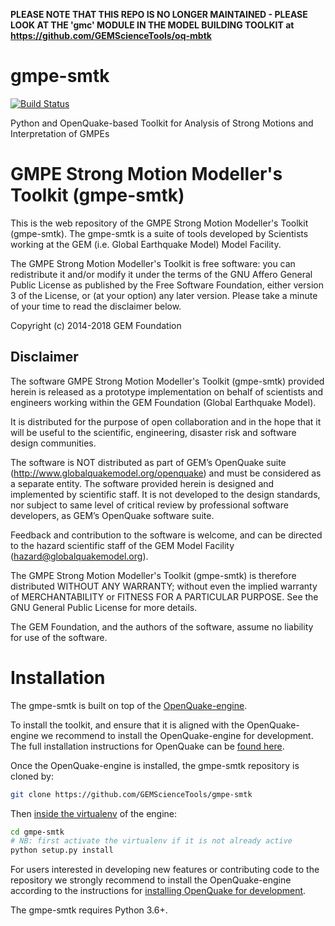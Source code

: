 **PLEASE NOTE THAT THIS REPO IS NO LONGER MAINTAINED - PLEASE LOOK AT THE 'gmc' MODULE IN THE MODEL BUILDING TOOLKIT at https://github.com/GEMScienceTools/oq-mbtk**


gmpe-smtk
=========
[![Build Status](https://travis-ci.org/GEMScienceTools/gmpe-smtk.svg?branch=master)](https://travis-ci.org/GEMScienceTools/gmpe-smtk)

Python and OpenQuake-based Toolkit for Analysis of Strong Motions and Interpretation of GMPEs

GMPE Strong Motion Modeller's Toolkit (gmpe-smtk)
====

This is the web repository of the GMPE Strong Motion Modeller's Toolkit
(gmpe-smtk). The gmpe-smtk is a suite of tools developed by Scientists 
working at the GEM (i.e. Global Earthquake Model) Model Facility. 

The GMPE Strong Motion Modeller's Toolkit is free software: you can redistribute 
it and/or modify it under the terms of the GNU Affero General Public 
License as published by the Free Software Foundation, either version 
3 of the License, or (at your option) any later version. Please take 
a minute of your time to read the disclaimer below.

Copyright (c) 2014-2018 GEM Foundation


Disclaimer
----

The software GMPE Strong Motion Modeller's Toolkit (gmpe-smtk) provided herein 
is released as a prototype implementation on behalf of scientists and 
engineers working within the GEM Foundation (Global Earthquake Model). 

It is distributed for the purpose of open collaboration and in the 
hope that it will be useful to the scientific, engineering, disaster
risk and software design communities. 

The software is NOT distributed as part of GEM’s OpenQuake suite 
(http://www.globalquakemodel.org/openquake) and must be considered as a 
separate entity. The software provided herein is designed and implemented 
by scientific staff. It is not developed to the design standards, nor 
subject to same level of critical review by professional software 
developers, as GEM’s OpenQuake software suite.  

Feedback and contribution to the software is welcome, and can be 
directed to the hazard scientific staff of the GEM Model Facility 
(hazard@globalquakemodel.org). 

The GMPE Strong Motion Modeller's Toolkit (gmpe-smtk) is therefore
distributed WITHOUT ANY WARRANTY; without even the implied warranty
of MERCHANTABILITY or FITNESS FOR A PARTICULAR PURPOSE.
See the GNU General Public License for more details.

The GEM Foundation, and the authors of the software, assume no 
liability for use of the software.


Installation
============

The gmpe-smtk is built on top of the [OpenQuake-engine](https://github.com/gem/oq-engine).

To install the toolkit, and ensure that it is aligned with the OpenQuake-engine
we recommend to install the OpenQuake-engine for development. The full installation instructions for OpenQuake can be [found here](https://github.com/gem/oq-engine/blob/master/doc/installing/development.md).

Once the OpenQuake-engine is installed, the gmpe-smtk repository is cloned by:
```bash
git clone https://github.com/GEMScienceTools/gmpe-smtk
```

Then [inside the virtualenv](https://packaging.python.org/tutorials/installing-packages/#creating-virtual-environments) of the engine:
```bash
cd gmpe-smtk
# NB: first activate the virtualenv if it is not already active
python setup.py install
```

For users interested in developing new features or contributing code to the
repository we strongly recommend to install the OpenQuake-engine according to
the instructions for [installing OpenQuake for development](https://github.com/gem/oq-engine/blob/master/doc/installing/development.md).

The gmpe-smtk requires Python 3.6+.

